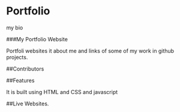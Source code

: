 # Portfolio
my bio

###My Portfolio Website

Portfoli websites it about me and links of some of my work in github projects.


##Contributors


##Features

It is built using HTML and CSS and javascript


##Live Websites.
